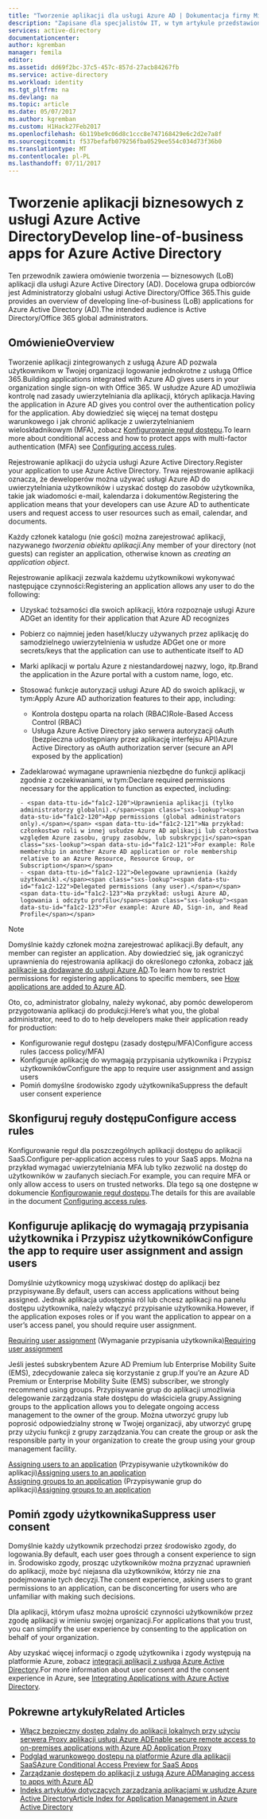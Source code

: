 ```yaml
---
title: "Tworzenie aplikacji dla usługi Azure AD | Dokumentacja firmy Microsoft"
description: "Zapisane dla specjalistów IT, w tym artykule przedstawiono wskazówki dotyczące integracji aplikacji Azure z usługą Active Directory."
services: active-directory
documentationcenter: 
author: kgremban
manager: femila
editor: 
ms.assetid: dd69f2bc-37c5-457c-857d-27acb84267fb
ms.service: active-directory
ms.workload: identity
ms.tgt_pltfrm: na
ms.devlang: na
ms.topic: article
ms.date: 05/07/2017
ms.author: kgremban
ms.custom: H1Hack27Feb2017
ms.openlocfilehash: 6b119be9c06d8c1ccc8e747168429e6c2d2e7a8f
ms.sourcegitcommit: f537befafb079256fba0529ee554c034d73f36b0
ms.translationtype: MT
ms.contentlocale: pl-PL
ms.lasthandoff: 07/11/2017
---
```

# <a name="develop-line-of-business-apps-for-azure-active-directory"></a><span data-ttu-id="fa1c2-103">Tworzenie aplikacji biznesowych z usługi Azure Active Directory</span><span class="sxs-lookup"><span data-stu-id="fa1c2-103">Develop line-of-business apps for Azure Active Directory</span></span>
<span data-ttu-id="fa1c2-104">Ten przewodnik zawiera omówienie tworzenia — biznesowych (LoB) aplikacji dla usługi Azure Active Directory (AD). Docelowa grupa odbiorców jest Administratorzy globalni usługi Active Directory/Office 365.</span><span class="sxs-lookup"><span data-stu-id="fa1c2-104">This guide provides an overview of developing line-of-business (LoB) applications for Azure Active Directory (AD).The intended audience is Active Directory/Office 365 global administrators.</span></span>

## <a name="overview"></a><span data-ttu-id="fa1c2-105">Omówienie</span><span class="sxs-lookup"><span data-stu-id="fa1c2-105">Overview</span></span>
<span data-ttu-id="fa1c2-106">Tworzenie aplikacji zintegrowanych z usługą Azure AD pozwala użytkownikom w Twojej organizacji logowanie jednokrotne z usługą Office 365.</span><span class="sxs-lookup"><span data-stu-id="fa1c2-106">Building applications integrated with Azure AD gives users in your organization single sign-on with Office 365.</span></span> <span data-ttu-id="fa1c2-107">W usłudze Azure AD umożliwia kontrolę nad zasady uwierzytelniania dla aplikacji, których aplikacja.</span><span class="sxs-lookup"><span data-stu-id="fa1c2-107">Having the application in Azure AD gives you control over the authentication policy for the application.</span></span> <span data-ttu-id="fa1c2-108">Aby dowiedzieć się więcej na temat dostępu warunkowego i jak chronić aplikacje z uwierzytelnianiem wieloskładnikowym (MFA), zobacz [Konfigurowanie reguł dostępu](active-directory-conditional-access-azuread-connected-apps.md).</span><span class="sxs-lookup"><span data-stu-id="fa1c2-108">To learn more about conditional access and how to protect apps with multi-factor authentication (MFA) see [Configuring access rules](active-directory-conditional-access-azuread-connected-apps.md).</span></span>

<span data-ttu-id="fa1c2-109">Rejestrowanie aplikacji do użycia usługi Azure Active Directory.</span><span class="sxs-lookup"><span data-stu-id="fa1c2-109">Register your application to use Azure Active Directory.</span></span> <span data-ttu-id="fa1c2-110">Trwa rejestrowanie aplikacji oznacza, że deweloperów można używać usługi Azure AD do uwierzytelniania użytkowników i uzyskać dostęp do zasobów użytkownika, takie jak wiadomości e-mail, kalendarza i dokumentów.</span><span class="sxs-lookup"><span data-stu-id="fa1c2-110">Registering the application means that your developers can use Azure AD to authenticate users and request access to user resources such as email, calendar, and documents.</span></span>

<span data-ttu-id="fa1c2-111">Każdy członek katalogu (nie gości) można zarejestrować aplikacji, nazywanego *tworzenia obiektu aplikacji*.</span><span class="sxs-lookup"><span data-stu-id="fa1c2-111">Any member of your directory (not guests) can register an application, otherwise known as *creating an application object*.</span></span>

<span data-ttu-id="fa1c2-112">Rejestrowanie aplikacji zezwala każdemu użytkownikowi wykonywać następujące czynności:</span><span class="sxs-lookup"><span data-stu-id="fa1c2-112">Registering an application allows any user to do the following:</span></span>

* <span data-ttu-id="fa1c2-113">Uzyskać tożsamości dla swoich aplikacji, która rozpoznaje usługi Azure AD</span><span class="sxs-lookup"><span data-stu-id="fa1c2-113">Get an identity for their application that Azure AD recognizes</span></span>
* <span data-ttu-id="fa1c2-114">Pobierz co najmniej jeden haseł/kluczy używanych przez aplikację do samodzielnego uwierzytelnienia w usłudze AD</span><span class="sxs-lookup"><span data-stu-id="fa1c2-114">Get one or more secrets/keys that the application can use to authenticate itself to AD</span></span>
* <span data-ttu-id="fa1c2-115">Marki aplikacji w portalu Azure z niestandardowej nazwy, logo, itp.</span><span class="sxs-lookup"><span data-stu-id="fa1c2-115">Brand the application in the Azure portal with a custom name, logo, etc.</span></span>
* <span data-ttu-id="fa1c2-116">Stosować funkcje autoryzacji usługi Azure AD do swoich aplikacji, w tym:</span><span class="sxs-lookup"><span data-stu-id="fa1c2-116">Apply Azure AD authorization features to their app, including:</span></span>

  * <span data-ttu-id="fa1c2-117">Kontrola dostępu oparta na rolach (RBAC)</span><span class="sxs-lookup"><span data-stu-id="fa1c2-117">Role-Based Access Control (RBAC)</span></span>
  * <span data-ttu-id="fa1c2-118">Usługa Azure Active Directory jako serwera autoryzacji oAuth (bezpieczna udostępniany przez aplikację interfejsu API)</span><span class="sxs-lookup"><span data-stu-id="fa1c2-118">Azure Active Directory as oAuth authorization server (secure an API exposed by the application)</span></span>
* <span data-ttu-id="fa1c2-119">Zadeklarować wymagane uprawnienia niezbędne do funkcji aplikacji zgodnie z oczekiwaniami, w tym:</span><span class="sxs-lookup"><span data-stu-id="fa1c2-119">Declare required permissions necessary for the application to function as expected, including:</span></span>

      - <span data-ttu-id="fa1c2-120">Uprawnienia aplikacji (tylko administratorzy globalni).</span><span class="sxs-lookup"><span data-stu-id="fa1c2-120">App permissions (global administrators only).</span></span> <span data-ttu-id="fa1c2-121">Na przykład: członkostwo roli w innej usłudze Azure AD aplikacji lub członkostwa względem Azure zasobu, grupy zasobów, lub subskrypcji</span><span class="sxs-lookup"><span data-stu-id="fa1c2-121">For example: Role membership in another Azure AD application or role membership relative to an Azure Resource, Resource Group, or Subscription</span></span>
      - <span data-ttu-id="fa1c2-122">Delegowane uprawnienia (każdy użytkownik).</span><span class="sxs-lookup"><span data-stu-id="fa1c2-122">Delegated permissions (any user).</span></span> <span data-ttu-id="fa1c2-123">Na przykład: usługi Azure AD, logowania i odczytu profilu</span><span class="sxs-lookup"><span data-stu-id="fa1c2-123">For example: Azure AD, Sign-in, and Read Profile</span></span>

> [!NOTE]
> <span data-ttu-id="fa1c2-124">Domyślnie każdy członek można zarejestrować aplikacji.</span><span class="sxs-lookup"><span data-stu-id="fa1c2-124">By default, any member can register an application.</span></span> <span data-ttu-id="fa1c2-125">Aby dowiedzieć się, jak ograniczyć uprawnienia do rejestrowania aplikacji do określonego członka, zobacz [jak aplikacje są dodawane do usługi Azure AD](develop/active-directory-how-applications-are-added.md#who-has-permission-to-add-applications-to-my-azure-ad-instance).</span><span class="sxs-lookup"><span data-stu-id="fa1c2-125">To learn how to restrict permissions for registering applications to specific members, see [How applications are added to Azure AD](develop/active-directory-how-applications-are-added.md#who-has-permission-to-add-applications-to-my-azure-ad-instance).</span></span>
>
>

<span data-ttu-id="fa1c2-126">Oto, co, administrator globalny, należy wykonać, aby pomóc deweloperom przygotowania aplikacji do produkcji:</span><span class="sxs-lookup"><span data-stu-id="fa1c2-126">Here’s what you, the global administrator, need to do to help developers make their application ready for production:</span></span>

* <span data-ttu-id="fa1c2-127">Konfigurowanie reguł dostępu (zasady dostępu/MFA)</span><span class="sxs-lookup"><span data-stu-id="fa1c2-127">Configure access rules (access policy/MFA)</span></span>
* <span data-ttu-id="fa1c2-128">Konfiguruje aplikację do wymagają przypisania użytkownika i Przypisz użytkowników</span><span class="sxs-lookup"><span data-stu-id="fa1c2-128">Configure the app to require user assignment and assign users</span></span>
* <span data-ttu-id="fa1c2-129">Pomiń domyślne środowisko zgody użytkownika</span><span class="sxs-lookup"><span data-stu-id="fa1c2-129">Suppress the default user consent experience</span></span>

## <a name="configure-access-rules"></a><span data-ttu-id="fa1c2-130">Skonfiguruj reguły dostępu</span><span class="sxs-lookup"><span data-stu-id="fa1c2-130">Configure access rules</span></span>
<span data-ttu-id="fa1c2-131">Konfigurowanie reguł dla poszczególnych aplikacji dostępu do aplikacji SaaS.</span><span class="sxs-lookup"><span data-stu-id="fa1c2-131">Configure per-application access rules to your SaaS apps.</span></span> <span data-ttu-id="fa1c2-132">Można na przykład wymagać uwierzytelniania MFA lub tylko zezwolić na dostęp do użytkowników w zaufanych sieciach.</span><span class="sxs-lookup"><span data-stu-id="fa1c2-132">For example, you can require MFA or only allow access to users on trusted networks.</span></span> <span data-ttu-id="fa1c2-133">Dla tego są one dostępne w dokumencie [Konfigurowanie reguł dostępu](active-directory-conditional-access-azuread-connected-apps.md).</span><span class="sxs-lookup"><span data-stu-id="fa1c2-133">The details for this are available in the document [Configuring access rules](active-directory-conditional-access-azuread-connected-apps.md).</span></span>

## <a name="configure-the-app-to-require-user-assignment-and-assign-users"></a><span data-ttu-id="fa1c2-134">Konfiguruje aplikację do wymagają przypisania użytkownika i Przypisz użytkowników</span><span class="sxs-lookup"><span data-stu-id="fa1c2-134">Configure the app to require user assignment and assign users</span></span>
<span data-ttu-id="fa1c2-135">Domyślnie użytkownicy mogą uzyskiwać dostęp do aplikacji bez przypisywane.</span><span class="sxs-lookup"><span data-stu-id="fa1c2-135">By default, users can access applications without being assigned.</span></span> <span data-ttu-id="fa1c2-136">Jednak aplikacja udostępnia ról lub chcesz aplikacji na panelu dostępu użytkownika, należy włączyć przypisanie użytkownika.</span><span class="sxs-lookup"><span data-stu-id="fa1c2-136">However, if the application exposes roles or if you want the application to appear on a user’s access panel, you should require user assignment.</span></span>

<span data-ttu-id="fa1c2-137">[Requiring user assignment](active-directory-applications-guiding-developers-requiring-user-assignment.md) (Wymaganie przypisania użytkownika)</span><span class="sxs-lookup"><span data-stu-id="fa1c2-137">[Requiring user assignment](active-directory-applications-guiding-developers-requiring-user-assignment.md)</span></span>

<span data-ttu-id="fa1c2-138">Jeśli jesteś subskrybentem Azure AD Premium lub Enterprise Mobility Suite (EMS), zdecydowanie zaleca się korzystanie z grup.</span><span class="sxs-lookup"><span data-stu-id="fa1c2-138">If you’re an Azure AD Premium or Enterprise Mobility Suite (EMS) subscriber, we strongly recommend using groups.</span></span> <span data-ttu-id="fa1c2-139">Przypisywanie grup do aplikacji umożliwia delegowanie zarządzania stałe dostępu do właściciela grupy.</span><span class="sxs-lookup"><span data-stu-id="fa1c2-139">Assigning groups to the application allows you to delegate ongoing access management to the owner of the group.</span></span> <span data-ttu-id="fa1c2-140">Można utworzyć grupy lub poprosić odpowiedzialny stronę w Twojej organizacji, aby utworzyć grupę przy użyciu funkcji z grupy zarządzania.</span><span class="sxs-lookup"><span data-stu-id="fa1c2-140">You can create the group or ask the responsible party in your organization to create the group using your group management facility.</span></span>

<span data-ttu-id="fa1c2-141">[Assigning users to an application](active-directory-applications-guiding-developers-assigning-users.md) (Przypisywanie użytkowników do aplikacji)</span><span class="sxs-lookup"><span data-stu-id="fa1c2-141">[Assigning users to an application](active-directory-applications-guiding-developers-assigning-users.md)</span></span>  
<span data-ttu-id="fa1c2-142">[Assigning groups to an application](active-directory-applications-guiding-developers-assigning-groups.md) (Przypisywanie grup do aplikacji)</span><span class="sxs-lookup"><span data-stu-id="fa1c2-142">[Assigning groups to an application](active-directory-applications-guiding-developers-assigning-groups.md)</span></span>

## <a name="suppress-user-consent"></a><span data-ttu-id="fa1c2-143">Pomiń zgody użytkownika</span><span class="sxs-lookup"><span data-stu-id="fa1c2-143">Suppress user consent</span></span>
<span data-ttu-id="fa1c2-144">Domyślnie każdy użytkownik przechodzi przez środowisko zgody, do logowania.</span><span class="sxs-lookup"><span data-stu-id="fa1c2-144">By default, each user goes through a consent experience to sign in.</span></span> <span data-ttu-id="fa1c2-145">Środowisko zgody, prosząc użytkowników można przyznać uprawnień do aplikacji, może być niejasna dla użytkowników, którzy nie zna podejmowanie tych decyzji.</span><span class="sxs-lookup"><span data-stu-id="fa1c2-145">The consent experience, asking users to grant permissions to an application, can be disconcerting for users who are unfamiliar with making such decisions.</span></span>

<span data-ttu-id="fa1c2-146">Dla aplikacji, którym ufasz można uprościć czynności użytkowników przez zgodę aplikacji w imieniu swojej organizacji.</span><span class="sxs-lookup"><span data-stu-id="fa1c2-146">For applications that you trust, you can simplify the user experience by consenting to the application on behalf of your organization.</span></span>

<span data-ttu-id="fa1c2-147">Aby uzyskać więcej informacji o zgodę użytkownika i zgody występują na platformie Azure, zobacz [integracji aplikacji z usługą Azure Active Directory](active-directory-integrating-applications.md).</span><span class="sxs-lookup"><span data-stu-id="fa1c2-147">For more information about user consent and the consent experience in Azure, see [Integrating Applications with Azure Active Directory](active-directory-integrating-applications.md).</span></span>

## <a name="related-articles"></a><span data-ttu-id="fa1c2-148">Pokrewne artykuły</span><span class="sxs-lookup"><span data-stu-id="fa1c2-148">Related Articles</span></span>
* [<span data-ttu-id="fa1c2-149">Włącz bezpieczny dostęp zdalny do aplikacji lokalnych przy użyciu serwera Proxy aplikacji usługi Azure AD</span><span class="sxs-lookup"><span data-stu-id="fa1c2-149">Enable secure remote access to on-premises applications with Azure AD Application Proxy</span></span>](active-directory-application-proxy-get-started.md)
* [<span data-ttu-id="fa1c2-150">Podgląd warunkowego dostępu na platformie Azure dla aplikacji SaaS</span><span class="sxs-lookup"><span data-stu-id="fa1c2-150">Azure Conditional Access Preview for SaaS Apps</span></span>](active-directory-conditional-access-azuread-connected-apps.md)
* [<span data-ttu-id="fa1c2-151">Zarządzanie dostępem do aplikacji z usługą Azure AD</span><span class="sxs-lookup"><span data-stu-id="fa1c2-151">Managing access to apps with Azure AD</span></span>](active-directory-managing-access-to-apps.md)
* [<span data-ttu-id="fa1c2-152">Indeks artykułów dotyczących zarządzania aplikacjami w usłudze Azure Active Directory</span><span class="sxs-lookup"><span data-stu-id="fa1c2-152">Article Index for Application Management in Azure Active Directory</span></span>](active-directory-apps-index.md)
